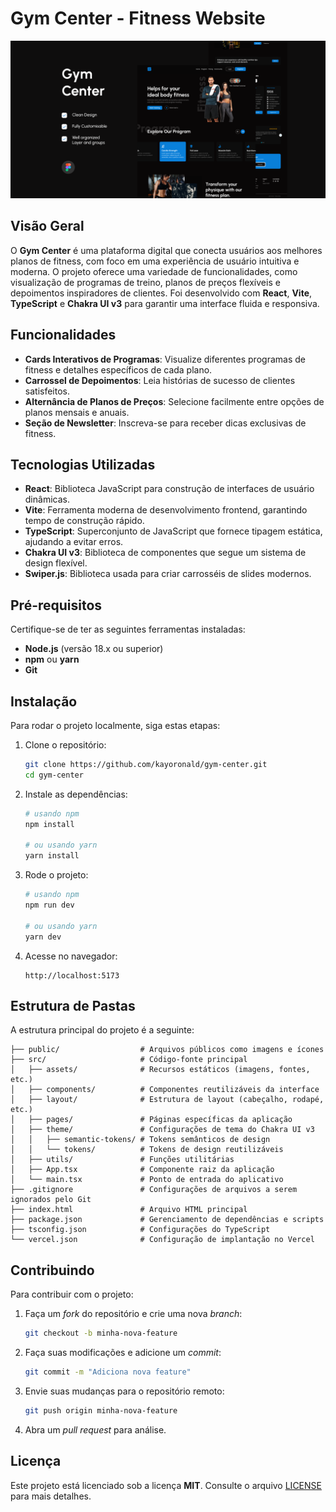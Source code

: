 # Gym Center - Fitness Website

<p align="center">
    <img src="./public/banner.png" alt="Banner do Gym Center" />
</p>

## Visão Geral

O **Gym Center** é uma plataforma digital que conecta usuários aos melhores planos de fitness, com foco em uma experiência de usuário intuitiva e moderna. O projeto oferece uma variedade de funcionalidades, como visualização de programas de treino, planos de preços flexíveis e depoimentos inspiradores de clientes. Foi desenvolvido com **React**, **Vite**, **TypeScript** e **Chakra UI v3** para garantir uma interface fluida e responsiva.

## Funcionalidades

- **Cards Interativos de Programas**: Visualize diferentes programas de fitness e detalhes específicos de cada plano.
- **Carrossel de Depoimentos**: Leia histórias de sucesso de clientes satisfeitos.
- **Alternância de Planos de Preços**: Selecione facilmente entre opções de planos mensais e anuais.
- **Seção de Newsletter**: Inscreva-se para receber dicas exclusivas de fitness.

## Tecnologias Utilizadas

- **React**: Biblioteca JavaScript para construção de interfaces de usuário dinâmicas.
- **Vite**: Ferramenta moderna de desenvolvimento frontend, garantindo tempo de construção rápido.
- **TypeScript**: Superconjunto de JavaScript que fornece tipagem estática, ajudando a evitar erros.
- **Chakra UI v3**: Biblioteca de componentes que segue um sistema de design flexível.
- **Swiper.js**: Biblioteca usada para criar carrosséis de slides modernos.

## Pré-requisitos

Certifique-se de ter as seguintes ferramentas instaladas:

- **Node.js** (versão 18.x ou superior)
- **npm** ou **yarn**
- **Git**

## Instalação

Para rodar o projeto localmente, siga estas etapas:

1. Clone o repositório:
   ```bash
   git clone https://github.com/kayoronald/gym-center.git
   cd gym-center
   ```

2. Instale as dependências:
   ```bash
   # usando npm
   npm install

   # ou usando yarn
   yarn install
   ```

3. Rode o projeto:
   ```bash
   # usando npm
   npm run dev

   # ou usando yarn
   yarn dev
   ```

4. Acesse no navegador:
   ```
   http://localhost:5173
   ```

## Estrutura de Pastas

A estrutura principal do projeto é a seguinte:

```
├── public/                  # Arquivos públicos como imagens e ícones
├── src/                     # Código-fonte principal
│   ├── assets/              # Recursos estáticos (imagens, fontes, etc.)
│   ├── components/          # Componentes reutilizáveis da interface
│   ├── layout/              # Estrutura de layout (cabeçalho, rodapé, etc.)
│   ├── pages/               # Páginas específicas da aplicação
│   ├── theme/               # Configurações de tema do Chakra UI v3
│   │   ├── semantic-tokens/ # Tokens semânticos de design
│   │   └── tokens/          # Tokens de design reutilizáveis
│   ├── utils/               # Funções utilitárias
│   ├── App.tsx              # Componente raiz da aplicação
│   └── main.tsx             # Ponto de entrada do aplicativo
├── .gitignore               # Configurações de arquivos a serem ignorados pelo Git
├── index.html               # Arquivo HTML principal
├── package.json             # Gerenciamento de dependências e scripts
├── tsconfig.json            # Configurações do TypeScript
└── vercel.json              # Configuração de implantação no Vercel
```

## Contribuindo

Para contribuir com o projeto:

1. Faça um _fork_ do repositório e crie uma nova _branch_:
   ```bash
   git checkout -b minha-nova-feature
   ```

2. Faça suas modificações e adicione um _commit_:
   ```bash
   git commit -m "Adiciona nova feature"
   ```

3. Envie suas mudanças para o repositório remoto:
   ```bash
   git push origin minha-nova-feature
   ```

4. Abra um _pull request_ para análise.

## Licença

Este projeto está licenciado sob a licença **MIT**. Consulte o arquivo [LICENSE](./LICENSE) para mais detalhes.

